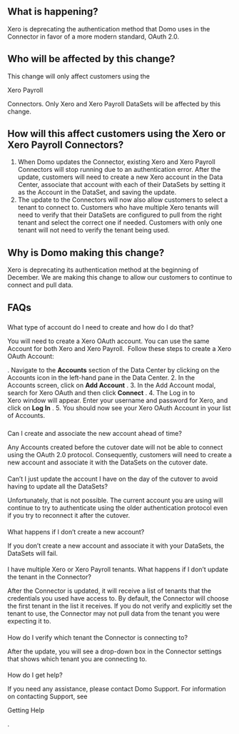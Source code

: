 

What is happening?
--------------------

Xero is deprecating the authentication method that Domo uses in the Connector in favor of a more modern standard, OAuth 2.0.


 Who will be affected by this change?
--------------------------------------

This change will only affect customers using the

Xero Payroll

Connectors. Only Xero and Xero Payroll DataSets will be affected by this change.


 How will this affect customers using the Xero or Xero Payroll Connectors?
---------------------------------------------------------------------------


1. When Domo updates the Connector, existing Xero and Xero Payroll Connectors will stop running due to an authentication error. After the update, customers will need to create a new Xero account in the Data Center, associate that account with each of their DataSets by setting it as the Account in the DataSet, and saving the update.
2. The update to the Connectors will now also allow customers to select a tenant to connect to. Customers who have multiple Xero tenants will need to verify that their DataSets are configured to pull from the right tenant and select the correct one if needed. Customers with only one tenant will not need to verify the tenant being used.

Why is Domo making this change?
---------------------------------

Xero is deprecating its authentication method at the beginning of December. We are making this change to allow our customers to continue to connect and pull data.


 FAQs
------


#####
 What type of account do I need to create and how do I do that?

You will need to create a Xero OAuth account. You can use the same Account for both Xero and Xero Payroll.  Follow these steps to create a Xero OAuth Account:

. Navigate to the
 **Accounts**
 section of the Data Center by clicking on the Accounts icon in the left-hand pane in the Data Center.
2. In the Accounts screen, click on
 **Add Account**
 .
3. In the Add Account modal, search for Xero OAuth and then click
 **Connect**
 .
4. The Log in to Xero window will appear. Enter your username and password for Xero, and click on
 **Log In**
 .
5. You should now see your Xero OAuth Account in your list of Accounts.


#####
 Can I create and associate the new account ahead of time?

Any Accounts created before the cutover date will not be able to connect using the OAuth 2.0 protocol. Consequently, customers will need to create a new account and associate it with the DataSets on the cutover date.

####
 Can’t I just update the account I have on the day of the cutover to avoid having to update all the DataSets?

Unfortunately, that is not possible. The current account you are using will continue to try to authenticate using the older authentication protocol even if you try to reconnect it after the cutover.

####
 What happens if I don’t create a new account?

If you don’t create a new account and associate it with your DataSets, the DataSets will fail.

####
 I have multiple Xero or Xero Payroll tenants. What happens if I don’t update the tenant in the Connector?

After the Connector is updated, it will receive a list of tenants that the credentials you used have access to. By default, the Connector will choose the first tenant in the list it receives. If you do not verify and explicitly set the tenant to use, the Connector may not pull data from the tenant you were expecting it to.

####
 How do I verify which tenant the Connector is connecting to?

After the update, you will see a drop-down box in the Connector settings that shows which tenant you are connecting to.

####
 How do I get help?

If you need any assistance, please contact Domo Support. For information on contacting Support, see

Getting Help

.

